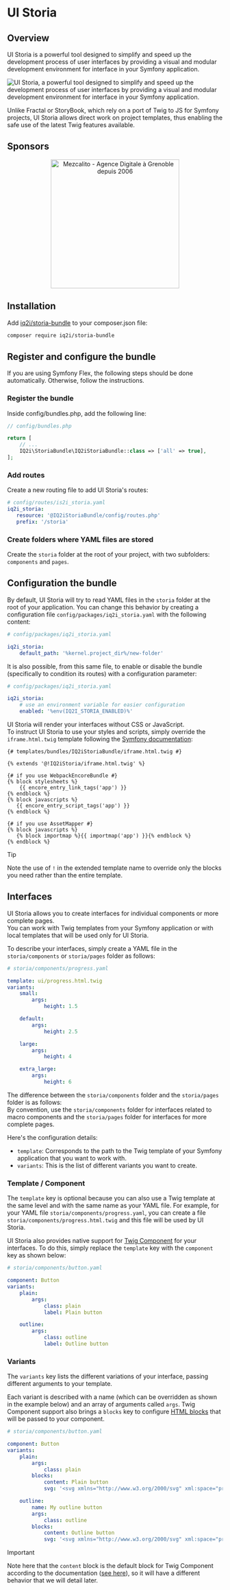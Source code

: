 # UI Storia

## Overview

UI Storia is a powerful tool designed to simplify and speed up the development process of user interfaces by providing a visual and modular development environment for interface in your Symfony application.

![UI Storia, a powerful tool designed to simplify and speed up the development process of user interfaces by providing a visual and modular development environment for interface in your Symfony application.](/doc/images/ui-storia-promo.png)

Unlike Fractal or StoryBook, which rely on a port of Twig to JS for Symfony projects, UI Storia allows direct work on project templates, thus enabling the safe use of the latest Twig features available.

## Sponsors

<p align="center">
  <a target="_blank" href="https://www.mezcalito.fr">
    <img alt="Mezcalito - Agence Digitale à Grenoble depuis 2006" src="https://raw.githubusercontent.com/IQ2i/storia-bundle/main/doc/images/mezcalito.png" width="300">
  </a>
</p>

## Installation

Add [iq2i/storia-bundle](https://packagist.org/packages/iq2i/storia-bundle) to your composer.json file:

```bash
composer require iq2i/storia-bundle
```

## Register and configure the bundle

If you are using Symfony Flex, the following steps should be done automatically. Otherwise, follow the instructions.

### Register the bundle

Inside config/bundles.php, add the following line:

```php
// config/bundles.php

return [
    // ...
    IQ2i\StoriaBundle\IQ2iStoriaBundle::class => ['all' => true],
];
```

### Add routes

Create a new routing file to add UI Storia's routes:

 ```yaml
# config/routes/is2i_storia.yaml
iq2i_storia:
    resource: '@IQ2iStoriaBundle/config/routes.php'
    prefix: '/storia'
```

### Create folders where YAML files are stored

Create the `storia` folder at the root of your project, with two subfolders: `components` and `pages`.

## Configuration the bundle

By default, UI Storia will try to read YAML files in the `storia` folder at the root of your application.
You can change this behavior by creating a configuration file `config/packages/iq2i_storia.yaml` with the following content:

```yaml
# config/packages/iq2i_storia.yaml

iq2i_storia:
    default_path: '%kernel.project_dir%/new-folder'
```

It is also possible, from this same file, to enable or disable the bundle (specifically to condition its routes) with a configuration parameter:

```yaml
# config/packages/iq2i_storia.yaml

iq2i_storia:
    # use an environment variable for easier configuration
    enabled: '%env(IQ2I_STORIA_ENABLED)%'
```

UI Storia will render your interfaces without CSS or JavaScript.  
To instruct UI Storia to use your styles and scripts, simply override the `iframe.html.twig` template following the [Symfony documentation](https://symfony.com/doc/current/bundles/override.html#templates):


```twig
{# templates/bundles/IQ2iStoriaBundle/iframe.html.twig #}

{% extends '@!IQ2iStoria/iframe.html.twig' %}

{# if you use WebpackEncoreBundle #}
{% block stylesheets %}
    {{ encore_entry_link_tags('app') }}
{% endblock %}
{% block javascripts %}
   {{ encore_entry_script_tags('app') }}
{% endblock %}

{# if you use AssetMapper #}
{% block javascripts %}
   {% block importmap %}{{ importmap('app') }}{% endblock %}
{% endblock %}
```

> [!TIP]
> Note the use of `!` in the extended template name to override only the blocks you need rather than the entire template.

## Interfaces

UI Storia allows you to create interfaces for individual components or more complete pages.  
You can work with Twig templates from your Symfony application or with local templates that will be used only for UI Storia.

To describe your interfaces, simply create a YAML file in the `storia/components` or `storia/pages` folder as follows:

```yaml
# storia/components/progress.yaml

template: ui/progress.html.twig
variants:
    small:
        args:
            height: 1.5

    default:
        args:
            height: 2.5

    large:
        args:
            height: 4

    extra_large:
        args:
            height: 6
```

The difference between the `storia/components` folder and the `storia/pages` folder is as follows:  
By convention, use the `storia/components` folder for interfaces related to macro components and the `storia/pages` folder for interfaces for more complete pages.

Here's the configuration details:

* `template`: Corresponds to the path to the Twig template of your Symfony application that you want to work with.
* `variants`: This is the list of different variants you want to create.

### Template / Component

The `template` key is optional because you can also use a Twig template at the same level and with the same name as your YAML file.
For example, for your YAML file `storia/components/progress.yaml`, you can create a file `storia/components/progress.html.twig` and this file will be used by UI Storia.

UI Storia also provides native support for [Twig Component](https://symfony.com/bundles/ux-twig-component/current/index.html) for your interfaces. To do this, simply replace the `template` key with the `component` key as shown below:

```yaml
# storia/components/button.yaml

component: Button
variants:
    plain:
        args:
            class: plain
            label: Plain button

    outline:
        args:
            class: outline
            label: Outline button
```

### Variants

The `variants` key lists the different variations of your interface, passing different arguments to your template.

Each variant is described with a name (which can be overridden as shown in the example below) and an array of arguments called `args`.
Twig Component support also brings a `blocks` key to configure [HTML blocks](https://symfony.com/bundles/ux-twig-component/current/index.html#passing-html-to-components-via-blocks) that will be passed to your component.

```yaml
# storia/components/button.yaml

component: Button
variants:
    plain:
        args:
            class: plain
        blocks:
            content: Plain button
            svg: '<svg xmlns="http://www.w3.org/2000/svg" xml:space="preserve" width="200" height="200" viewBox="0 0 42 42"><path d="M42 20H22V0h-2v20H0v2h20v20h2V22h20z"/></svg>'

    outline:
        name: My outline button 
        args:
            class: outline
        blocks:
            content: Outline button
            svg: '<svg xmlns="http://www.w3.org/2000/svg" xml:space="preserve" width="200" height="200" viewBox="0 0 42 42"><path d="M42 20H22V0h-2v20H0v2h20v20h2V22h20z"/></svg>'
```

> [!IMPORTANT]
> Note here that the `content` block is the default block for Twig Component according to the documentation ([see here](https://symfony.com/bundles/ux-twig-component/current/index.html#passing-html-to-components)), so it will have a different behavior that we will detail later.
